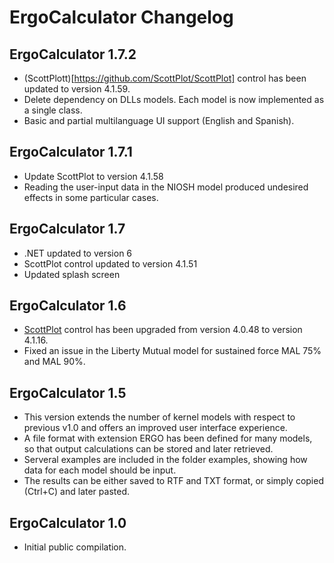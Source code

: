 # ErgoCalculator Changelog

## ErgoCalculator 1.7.2
* (ScottPlott)[https://github.com/ScottPlot/ScottPlot] control has been updated to version 4.1.59.
* Delete dependency on DLLs models. Each model is now implemented as a single class.
* Basic and partial multilanguage UI support (English and Spanish).

## ErgoCalculator 1.7.1
* Update ScottPlot to version 4.1.58
* Reading the user-input data in the NIOSH model produced undesired effects in some particular cases.

## ErgoCalculator 1.7
* .NET updated to version 6
* ScottPlot control updated to version 4.1.51
* Updated splash screen

## ErgoCalculator 1.6
* [ScottPlot](https://github.com/ScottPlot/ScottPlot) control has been upgraded from version 4.0.48 to version 4.1.16.
* Fixed an issue in the Liberty Mutual model for sustained force MAL 75% and MAL 90%.

## ErgoCalculator 1.5
* This version extends the number of kernel models with respect to previous v1.0 and offers an improved user interface experience.
* A file format with extension ERGO has been defined for many models, so that output calculations can be stored and later retrieved.
* Serveral examples are included in the folder examples, showing how data for each model should be input.
* The results can be either saved to RTF and TXT format, or simply copied (Ctrl+C) and later pasted.

## ErgoCalculator 1.0
* Initial public compilation.